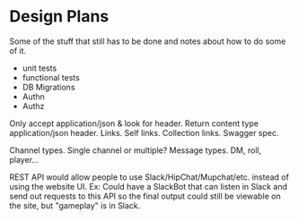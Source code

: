 # Design Plans

Some of the stuff that still has to be done and notes about how to do some of it.

- unit tests
- functional tests
- DB Migrations
- Authn
- Authz

Only accept application/json & look for header.
Return content type application/json header.
Links. Self links. Collection links.
Swagger spec.

Channel types. Single channel or multiple?
Message types. DM, roll, player...

REST API would allow people to use Slack/HipChat/Mupchat/etc. instead of using the website UI.
Ex: Could have a SlackBot that can listen in Slack and send out requests to this API so
the final output could still be viewable on the site, but "gameplay" is in Slack.